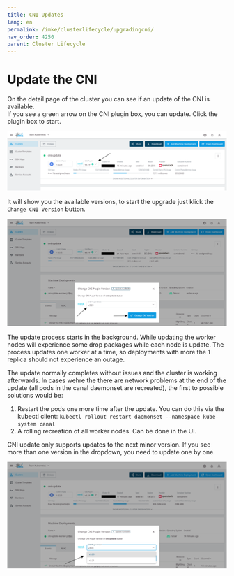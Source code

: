 ```yaml
---
title: CNI Updates
lang: en
permalink: /imke/clusterlifecycle/upgradingcni/
nav_order: 4250
parent: Cluster Lifecycle
---
```


# Update the CNI

On the detail page of the cluster you can see if an update of the CNI is available.  
If you see a green arrow on the CNI plugin box, you can update. Click the plugin box to start.

![Step 1](cni_update_details.png)

It will show you the available versions, to start the upgrade just klick the `Change CNI Version` button.

![Step 2](cni_update_popup.png)

The update process starts in the background. While updating the worker nodes will experience some drop packages while each node is update.
The process updates one worker at a time, so deployments with more the 1 replica should not experience an outage.

The update normally completes without issues and the cluster is working afterwards.
In cases wehre the there are network problems at the end of the update (all pods in the canal daemonset are recreated), the first to possible solutions would be:

1. Restart the pods one more time after the update. You can do this via the kubectl client: `kubectl rollout restart daemonset --namespace kube-system canal`
2. A rolling recreation of all worker nodes. Can be done in the UI.

CNI update only supports updates to the next minor version. If you see more than one version in the dropdown, you need to update one by one.

![Dropdown](cni_update_dropdown.png)
